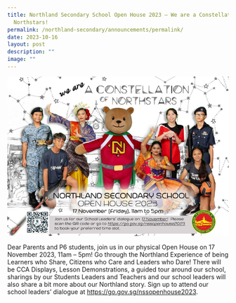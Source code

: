 ```yaml
---
title: Northland Secondary School Open House 2023 – We are a Constellation of
  Northstars!
permalink: /northland-secondary/announcements/permalink/
date: 2023-10-16
layout: post
description: ""
image: ""
---
```

![](/images/open%20house%202023.jpeg)

Dear Parents and P6 students, join us in our physical Open House on 17 November 2023, 11am – 5pm! Go through the Northland Experience of being Learners who Share, Citizens who Care and Leaders who Dare! There will be CCA Displays, Lesson Demonstrations, a guided tour around our school, sharings by our Students Leaders and Teachers and our school leaders will also share a bit more about our Northland story. Sign up to attend our school leaders’ dialogue at https://go.gov.sg/nssopenhouse2023.